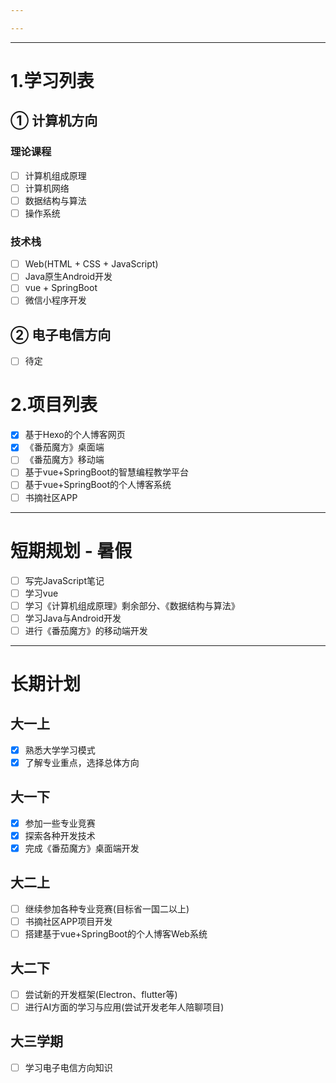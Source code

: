 ```yaml
---

---
```

--- 
# 1.学习列表
## ① 计算机方向
### 理论课程
- [ ] 计算机组成原理
- [ ] 计算机网络
- [ ] 数据结构与算法
- [ ] 操作系统
### 技术栈
- [ ] Web(HTML + CSS + JavaScript)
- [ ] Java原生Android开发
- [ ] vue + SpringBoot
- [ ] 微信小程序开发
## ② 电子电信方向
- [ ] 待定
# 2.项目列表
- [x] 基于Hexo的个人博客网页
- [x] 《番茄魔方》桌面端
- [ ] 《番茄魔方》移动端
- [ ] 基于vue+SpringBoot的智慧编程教学平台
- [ ] 基于vue+SpringBoot的个人博客系统
- [ ] 书摘社区APP
--- 
# 短期规划 - 暑假

- [ ] 写完JavaScript笔记
- [ ] 学习vue
- [ ] 学习《计算机组成原理》剩余部分、《数据结构与算法》
- [ ] 学习Java与Android开发
- [ ] 进行《番茄魔方》的移动端开发
--- 
# 长期计划
## 大一上
- [x] 熟悉大学学习模式
- [x] 了解专业重点，选择总体方向
## 大一下
- [x] 参加一些专业竞赛
- [x] 探索各种开发技术
- [x] 完成《番茄魔方》桌面端开发
## 大二上
- [ ] 继续参加各种专业竞赛(目标省一国二以上)
- [ ] 书摘社区APP项目开发
- [ ] 搭建基于vue+SpringBoot的个人博客Web系统
## 大二下
- [ ] 尝试新的开发框架(Electron、flutter等)
- [ ] 进行AI方面的学习与应用(尝试开发老年人陪聊项目)
## 大三学期
- [ ] 学习电子电信方向知识
